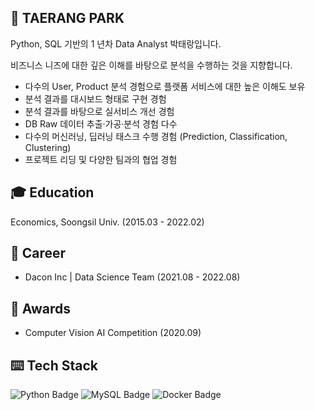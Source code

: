 ## 🙋 TAERANG PARK
Python, SQL 기반의 1 년차 Data Analyst 박태랑입니다.

비즈니스 니즈에 대한 깊은 이해를 바탕으로 분석을 수행하는 것을 지향합니다.

- 다수의 User, Product 분석 경험으로 플랫폼 서비스에 대한 높은 이해도 보유
- 분석 결과를 대시보드 형태로 구현 경험
- 분석 결과를 바탕으로 실서비스 개선 경험
- DB Raw 데이터 추출·가공·분석 경험 다수
- 다수의 머신러닝, 딥러닝 태스크 수행 경험 (Prediction, Classification, Clustering)
- 프로젝트 리딩 및 다양한 팀과의 협업 경험

## 🎓 Education
Economics, Soongsil Univ. (2015.03 - 2022.02)

## 🏢 Career

- Dacon Inc | Data Science Team (2021.08 - 2022.08)

## 🏅 Awards

- Computer Vision AI Competition (2020.09)

## ⌨️ Tech Stack

![Python Badge](https://img.shields.io/badge/Python-235A97?style=flat-square&logo=Python&logoColor=white)
![MySQL Badge](https://img.shields.io/badge/MySQL-4479a1?style=flat-square&logo=Mysql&logoColor=white)
![Docker Badge](https://img.shields.io/badge/Docker-2496ed?style=flat-square&logo=Docker&logoColor=white)

